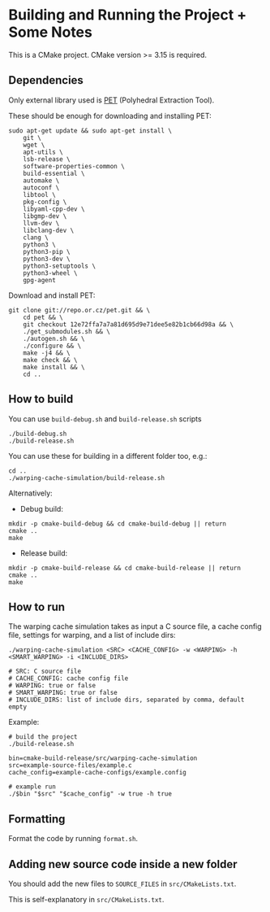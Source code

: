 # Building and Running the Project + Some Notes

This is a CMake project. CMake version >= 3.15 is required.

## Dependencies
Only external library used is [PET](https://repo.or.cz/w/pet.git) (Polyhedral Extraction Tool).

These should be enough for downloading and installing PET:
```
sudo apt-get update && sudo apt-get install \
    git \
    wget \
    apt-utils \
    lsb-release \
    software-properties-common \
    build-essential \
    automake \
    autoconf \
    libtool \
    pkg-config \
    libyaml-cpp-dev \
    libgmp-dev \
    llvm-dev \
    libclang-dev \
    clang \
    python3 \
    python3-pip \
    python3-dev \
    python3-setuptools \
    python3-wheel \
    gpg-agent
```

Download and install PET:
```
git clone git://repo.or.cz/pet.git && \
    cd pet && \
    git checkout 12e72ffa7a7a81d695d9e71dee5e82b1cb66d98a && \
    ./get_submodules.sh && \
    ./autogen.sh && \
    ./configure && \
    make -j4 && \
    make check && \
    make install && \
    cd ..
```

## How to build
You can use `build-debug.sh` and `build-release.sh` scripts
```
./build-debug.sh
./build-release.sh
```

You can use these for building in a different folder too, e.g.:
```
cd ..
./warping-cache-simulation/build-release.sh
```

Alternatively:

* Debug build:
```
mkdir -p cmake-build-debug && cd cmake-build-debug || return
cmake ..
make
```
* Release build:
```
mkdir -p cmake-build-release && cd cmake-build-release || return
cmake ..
make
```

## How to run
The warping cache simulation takes as input a C source file, a cache config file, settings for warping, and a list of include dirs:
```
./warping-cache-simulation <SRC> <CACHE_CONFIG> -w <WARPING> -h <SMART_WARPING> -i <INCLUDE_DIRS>

# SRC: C source file
# CACHE_CONFIG: cache config file
# WARPING: true or false
# SMART_WARPING: true or false
# INCLUDE_DIRS: list of include dirs, separated by comma, default empty
```
Example:
```
# build the project
./build-release.sh

bin=cmake-build-release/src/warping-cache-simulation
src=example-source-files/example.c
cache_config=example-cache-configs/example.config

# example run
./$bin "$src" "$cache_config" -w true -h true
```

## Formatting
Format the code by running `format.sh`.

## Adding new source code inside a new folder
You should add the new files to `SOURCE_FILES` in `src/CMakeLists.txt`.

This is self-explanatory in `src/CMakeLists.txt`.

